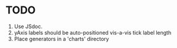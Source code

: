 # TODO

1. 	Use JSdoc.
2. 	yAxis labels should be auto-positioned vis-a-vis tick label length
3. 	Place generators in a 'charts' directory